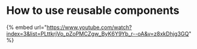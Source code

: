 # How to use reusable components

{% embed url="https://www.youtube.com/watch?index=3&list=PLttkrjVo_pZoPMCZgw_ByK6Y9Yb_r--oA&v=z8xkDhjg3GQ" %}

